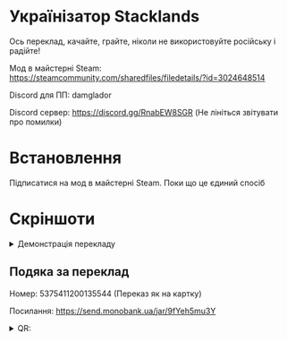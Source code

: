 # Українізатор Stacklands
Ось переклад, качайте, грайте, ніколи не використовуйте російську і радійте!

Мод в майстерні Steam: https://steamcommunity.com/sharedfiles/filedetails/?id=3024648514

Discord для ПП: damglador

Discord сервер: https://discord.gg/RnabEW8SGR (Не лініться звітувати про помилки)

# Встановлення
Підписатися на мод в майстерні Steam. Поки що це єдиний спосіб

# Скріншоти
<details>
<summary>Демонстрація перекладу</summary>

[![Меню](https://cdn.discordapp.com/attachments/745054179847962741/1087222572866883664/image.png)](https://cdn.discordapp.com/attachments/745054179847962741/1087222572866883664/image.png)
</details>

## Подяка за переклад
Номер: 5375411200135544 (Переказ як на картку)

Посилання: https://send.monobank.ua/jar/9fYeh5mu3Y

<details>
<summary>QR:</summary> 

[![QR](https://i.imgur.com/by6E4OP.png)](https://i.imgur.com/by6E4OP.png)
</details>
